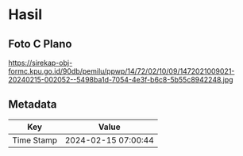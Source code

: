 # Hasil

## Foto C Plano

https://sirekap-obj-formc.kpu.go.id/90db/pemilu/ppwp/14/72/02/10/09/1472021009021-20240215-002052--5498ba1d-7054-4e3f-b6c8-5b55c8942248.jpg


## Metadata

| Key        | Value               |
| ---------- | ------------------- |
| Time Stamp | 2024-02-15 07:00:44 |



